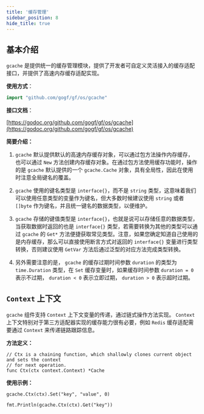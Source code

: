 ```yaml
---
title: '缓存管理'
sidebar_position: 8
hide_title: true
---
```


## 基本介绍

`gcache` 是提供统一的缓存管理模块，提供了开发者可自定义灵活接入的缓存适配接口，并提供了高速内存缓存适配实现。

**使用方式**：

```  go
import "github.com/gogf/gf/os/gcache"

```

**接口文档**：

[https://godoc.org/github.com/gogf/gf/os/gcache](https://godoc.org/github.com/gogf/gf/os/gcache)

**简要介绍：**

1. `gcache` 默认提供默认的高速内存缓存对象，可以通过包方法操作内存缓存，也可以通过 `New` 方法创建内存缓存对象。在通过包方法使用缓存功能时，操作的是 `gcache` 默认提供的一个 `gcache.Cache` 对象，具有全局性，因此在使用时注意全局键名的覆盖。

2. `gcache` 使用的键名类型是 `interface{}`，而不是 `string` 类型，这意味着我们可以使用任意类型的变量作为键名，但大多数时候建议使用 `string` 或者 `[]byte` 作为键名，并且统一键名的数据类型，以便维护。

3. `gcache` 存储的键值类型是 `interface{}`，也就是说可以存储任意的数据类型，当获取数据时返回的也是 `interface{}` 类型，若需要转换为其他的类型可以通过 `gcache` 的 `Get*` 方法便捷获取常见类型。注意，如果您确定知道自己使用的是内存缓存，那么可以直接使用断言方式对返回的 `interface{}` 变量进行类型转换，否则建议使用 `GetVar` 方法后通过泛型的对应方法完成类型转换。

4. 另外需要注意的是， `gcache` 的缓存过期时间参数 `duration` 的类型为 `time.Duration` 类型，在 `Set` 缓存变量时，如果缓存时间参数 `duration = 0` 表示不过期， `duration < 0` 表示立即过期， `duration > 0` 表示超时过期。


## `Context` 上下文

`gcache` 组件支持 `Context` 上下文变量的传递，通过链式操作方法实现。 `Context` 上下文特别对于第三方适配器实现的缓存能力很有必要，例如 `Redis` 缓存适配需要通过 `Context` 来传递链路跟踪信息。

**方法定义：**

```
// Ctx is a chaining function, which shallowly clones current object and sets the context
// for next operation.
func Ctx(ctx context.Context) *Cache
```

**使用示例：**

```
gcache.Ctx(ctx).Set("key", "value", 0)

fmt.Println(gcache.Ctx(ctx).Get("key"))
```